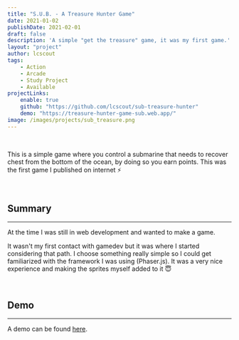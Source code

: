 ```yaml
---
title: "S.U.B. - A Treasure Hunter Game"
date: 2021-01-02
publishDate: 2021-02-01
draft: false
description: 'A simple "get the treasure" game, it was my first game.'
layout: "project"
author: lcscout
tags:
    - Action
    - Arcade
    - Study Project
    - Available
projectLinks:
    enable: true
    github: "https://github.com/lcscout/sub-treasure-hunter"
    demo: "https://treasure-hunter-game-sub.web.app/"
image: /images/projects/sub_treasure.png
---
```


<br>

This is a simple game where you control a submarine that needs to recover chest from the bottom of the ocean, by doing so you earn points. This was the first game I published on internet ⚡

<br>

## Summary
---
At the time I was still in web development and wanted to make a game.

It wasn't my first contact with gamedev but it was where I started considering that path. I choose something really simple so I could get familiarized with the framework I was using (Phaser.js). It was a very nice experience and making the sprites myself added to it 😇

<br>

## Demo
---
A demo can be found [here](https://treasure-hunter-game-sub.web.app/).